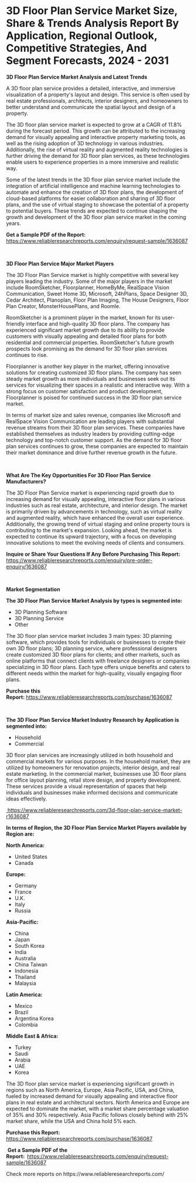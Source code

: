 <p><h1>3D Floor Plan Service Market Size, Share & Trends Analysis Report By Application, Regional Outlook, Competitive Strategies, And Segment Forecasts, 2024 - 2031</h1></p><p><strong>3D Floor Plan Service Market Analysis and Latest Trends</strong></p>
<p><p>A 3D floor plan service provides a detailed, interactive, and immersive visualization of a property's layout and design. This service is often used by real estate professionals, architects, interior designers, and homeowners to better understand and communicate the spatial layout and design of a property.</p><p>The 3D floor plan service market is expected to grow at a CAGR of 11.8% during the forecast period. This growth can be attributed to the increasing demand for visually appealing and interactive property marketing tools, as well as the rising adoption of 3D technology in various industries. Additionally, the rise of virtual reality and augmented reality technologies is further driving the demand for 3D floor plan services, as these technologies enable users to experience properties in a more immersive and realistic way.</p><p>Some of the latest trends in the 3D floor plan service market include the integration of artificial intelligence and machine learning technologies to automate and enhance the creation of 3D floor plans, the development of cloud-based platforms for easier collaboration and sharing of 3D floor plans, and the use of virtual staging to showcase the potential of a property to potential buyers. These trends are expected to continue shaping the growth and development of the 3D floor plan service market in the coming years.</p></p>
<p><strong>Get a Sample PDF of the Report:&nbsp;</strong> <a href="https://www.reliableresearchreports.com/enquiry/request-sample/1636087">https://www.reliableresearchreports.com/enquiry/request-sample/1636087</a></p>
<p>&nbsp;</p>
<p><strong>3D Floor Plan Service Major Market Players</strong></p>
<p><p>The 3D Floor Plan Service market is highly competitive with several key players leading the industry. Some of the major players in the market include RoomSketcher, Floorplanner, HomeByMe, RealSpace Vision Communication, Sweet Home 3D, Microsoft, 24hPlans, Space Designer 3D, Cedar Architect, Planoplan, Floor Plan Imaging, The House Designers, Floor Plan Creator, MonsterHousePlans, and Roomle. </p><p>RoomSketcher is a prominent player in the market, known for its user-friendly interface and high-quality 3D floor plans. The company has experienced significant market growth due to its ability to provide customers with visually appealing and detailed floor plans for both residential and commercial properties. RoomSketcher's future growth prospects look promising as the demand for 3D floor plan services continues to rise.</p><p>Floorplanner is another key player in the market, offering innovative solutions for creating customized 3D floor plans. The company has seen steady market growth as more individuals and businesses seek out its services for visualizing their spaces in a realistic and interactive way. With a strong focus on customer satisfaction and product development, Floorplanner is poised for continued success in the 3D floor plan service market.</p><p>In terms of market size and sales revenue, companies like Microsoft and RealSpace Vision Communication are leading players with substantial revenue streams from their 3D floor plan services. These companies have established themselves as industry leaders by providing cutting-edge technology and top-notch customer support. As the demand for 3D floor plan services continues to grow, these companies are expected to maintain their market dominance and drive further revenue growth in the future.</p></p>
<p>&nbsp;</p>
<p><strong>What Are The Key Opportunities For 3D Floor Plan Service Manufacturers?</strong></p>
<p><p>The 3D Floor Plan Service market is experiencing rapid growth due to increasing demand for visually appealing, interactive floor plans in various industries such as real estate, architecture, and interior design. The market is primarily driven by advancements in technology, such as virtual reality and augmented reality, which have enhanced the overall user experience. Additionally, the growing trend of virtual staging and online property tours is contributing to the market's expansion. Looking ahead, the market is expected to continue its upward trajectory, with a focus on developing innovative solutions to meet the evolving needs of clients and consumers.</p></p>
<p><strong>Inquire or Share Your Questions If Any Before Purchasing This Report:</strong> <a href="https://www.reliableresearchreports.com/enquiry/pre-order-enquiry/1636087">https://www.reliableresearchreports.com/enquiry/pre-order-enquiry/1636087</a></p>
<p>&nbsp;</p>
<p><strong>Market Segmentation</strong></p>
<p><strong>The 3D Floor Plan Service Market Analysis by types is segmented into:</strong></p>
<p><ul><li>3D Planning Software</li><li>3D Planning Service</li><li>Other</li></ul></p>
<p><p>The 3D floor plan service market includes 3 main types: 3D planning software, which provides tools for individuals or businesses to create their own 3D floor plans; 3D planning service, where professional designers create customized 3D floor plans for clients; and other markets, such as online platforms that connect clients with freelance designers or companies specializing in 3D floor plans. Each type offers unique benefits and caters to different needs within the market for high-quality, visually engaging floor plans.</p></p>
<p><strong>Purchase this Report:&nbsp;</strong><a href="https://www.reliableresearchreports.com/purchase/1636087">https://www.reliableresearchreports.com/purchase/1636087</a></p>
<p>&nbsp;</p>
<p><strong>The 3D Floor Plan Service Market Industry Research by Application is segmented into:</strong></p>
<p><ul><li>Household</li><li>Commercial</li></ul></p>
<p><p>3D floor plan services are increasingly utilized in both household and commercial markets for various purposes. In the household market, they are utilized by homeowners for renovation projects, interior design, and real estate marketing. In the commercial market, businesses use 3D floor plans for office layout planning, retail store design, and property development. These services provide a visual representation of spaces that help individuals and businesses make informed decisions and communicate ideas effectively.</p></p>
<p><a href="https://www.reliableresearchreports.com/3d-floor-plan-service-market-r1636087">&nbsp;https://www.reliableresearchreports.com/3d-floor-plan-service-market-r1636087</a></p>
<p><strong>In terms of Region, the 3D Floor Plan Service Market Players available by Region are:</strong></p>
<p>
    <p> <strong> North America: </strong>
        <ul>
            <li>United States</li>
            <li>Canada</li>
        </ul>
        </p> 
    <p> <strong> Europe: </strong>
        <ul>
            <li>Germany</li>
            <li>France</li>
            <li>U.K.</li>
            <li>Italy</li>
            <li>Russia</li>
        </ul>
        </p> 
    <p> <strong> Asia-Pacific: </strong>
        <ul>
            <li>China</li>
            <li>Japan</li>
            <li>South Korea</li>
            <li>India</li>
            <li>Australia</li>
            <li>China Taiwan</li>
            <li>Indonesia</li>
            <li>Thailand</li>
            <li>Malaysia</li>
        </ul>
        </p> 
    <p> <strong> Latin America: </strong>
        <ul>
            <li>Mexico</li>
            <li>Brazil</li>
            <li>Argentina Korea</li>
            <li>Colombia</li>
        </ul>
        </p> 
    <p> <strong> Middle East & Africa: </strong>
        <ul>
            <li>Turkey</li>
            <li>Saudi</li>
            <li>Arabia</li>
            <li>UAE</li>
            <li>Korea</li>
        </ul>
    </p>
    </p>
<p><p>The 3D floor plan service market is experiencing significant growth in regions such as North America, Europe, Asia Pacific, USA, and China, fueled by increased demand for visually appealing and interactive floor plans in real estate and architectural sectors. North America and Europe are expected to dominate the market, with a market share percentage valuation of 35% and 30% respectively. Asia Pacific follows closely behind with 25% market share, while the USA and China hold 5% each.</p></p>
<p><strong>Purchase this Report: </strong><a href="https://www.reliableresearchreports.com/purchase/1636087">https://www.reliableresearchreports.com/purchase/1636087</a></p>
<p>&nbsp;<strong>Get a Sample PDF of the Report:&nbsp;&nbsp;</strong><a href="https://www.reliableresearchreports.com/enquiry/request-sample/1636087">https://www.reliableresearchreports.com/enquiry/request-sample/1636087</a></p>
<p><strong></strong></p>
<p>Check more reports on https://www.reliableresearchreports.com/</p>